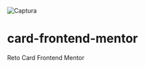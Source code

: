 ![Captura](https://user-images.githubusercontent.com/67837554/118342265-39cbc500-b4e8-11eb-905f-71c54a027c37.PNG)
# card-frontend-mentor

Reto Card Frontend Mentor
